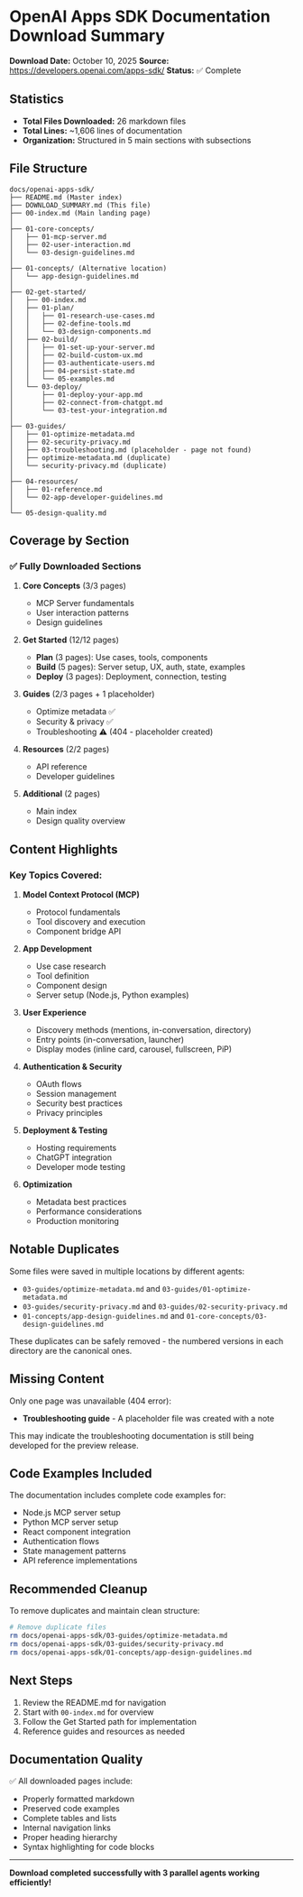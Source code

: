 # OpenAI Apps SDK Documentation Download Summary

**Download Date:** October 10, 2025
**Source:** https://developers.openai.com/apps-sdk/
**Status:** ✅ Complete

## Statistics

- **Total Files Downloaded:** 26 markdown files
- **Total Lines:** ~1,606 lines of documentation
- **Organization:** Structured in 5 main sections with subsections

## File Structure

```
docs/openai-apps-sdk/
├── README.md (Master index)
├── DOWNLOAD_SUMMARY.md (This file)
├── 00-index.md (Main landing page)
│
├── 01-core-concepts/
│   ├── 01-mcp-server.md
│   ├── 02-user-interaction.md
│   └── 03-design-guidelines.md
│
├── 01-concepts/ (Alternative location)
│   └── app-design-guidelines.md
│
├── 02-get-started/
│   ├── 00-index.md
│   ├── 01-plan/
│   │   ├── 01-research-use-cases.md
│   │   ├── 02-define-tools.md
│   │   └── 03-design-components.md
│   ├── 02-build/
│   │   ├── 01-set-up-your-server.md
│   │   ├── 02-build-custom-ux.md
│   │   ├── 03-authenticate-users.md
│   │   ├── 04-persist-state.md
│   │   └── 05-examples.md
│   └── 03-deploy/
│       ├── 01-deploy-your-app.md
│       ├── 02-connect-from-chatgpt.md
│       └── 03-test-your-integration.md
│
├── 03-guides/
│   ├── 01-optimize-metadata.md
│   ├── 02-security-privacy.md
│   ├── 03-troubleshooting.md (placeholder - page not found)
│   ├── optimize-metadata.md (duplicate)
│   └── security-privacy.md (duplicate)
│
├── 04-resources/
│   ├── 01-reference.md
│   └── 02-app-developer-guidelines.md
│
└── 05-design-quality.md
```

## Coverage by Section

### ✅ Fully Downloaded Sections

1. **Core Concepts** (3/3 pages)
   - MCP Server fundamentals
   - User interaction patterns
   - Design guidelines

2. **Get Started** (12/12 pages)
   - **Plan** (3 pages): Use cases, tools, components
   - **Build** (5 pages): Server setup, UX, auth, state, examples
   - **Deploy** (3 pages): Deployment, connection, testing

3. **Guides** (2/3 pages + 1 placeholder)
   - Optimize metadata ✅
   - Security & privacy ✅
   - Troubleshooting ⚠️ (404 - placeholder created)

4. **Resources** (2/2 pages)
   - API reference
   - Developer guidelines

5. **Additional** (2 pages)
   - Main index
   - Design quality overview

## Content Highlights

### Key Topics Covered:

1. **Model Context Protocol (MCP)**
   - Protocol fundamentals
   - Tool discovery and execution
   - Component bridge API

2. **App Development**
   - Use case research
   - Tool definition
   - Component design
   - Server setup (Node.js, Python examples)

3. **User Experience**
   - Discovery methods (mentions, in-conversation, directory)
   - Entry points (in-conversation, launcher)
   - Display modes (inline card, carousel, fullscreen, PiP)

4. **Authentication & Security**
   - OAuth flows
   - Session management
   - Security best practices
   - Privacy principles

5. **Deployment & Testing**
   - Hosting requirements
   - ChatGPT integration
   - Developer mode testing

6. **Optimization**
   - Metadata best practices
   - Performance considerations
   - Production monitoring

## Notable Duplicates

Some files were saved in multiple locations by different agents:
- `03-guides/optimize-metadata.md` and `03-guides/01-optimize-metadata.md`
- `03-guides/security-privacy.md` and `03-guides/02-security-privacy.md`
- `01-concepts/app-design-guidelines.md` and `01-core-concepts/03-design-guidelines.md`

These duplicates can be safely removed - the numbered versions in each directory are the canonical ones.

## Missing Content

Only one page was unavailable (404 error):
- **Troubleshooting guide** - A placeholder file was created with a note

This may indicate the troubleshooting documentation is still being developed for the preview release.

## Code Examples Included

The documentation includes complete code examples for:
- Node.js MCP server setup
- Python MCP server setup
- React component integration
- Authentication flows
- State management patterns
- API reference implementations

## Recommended Cleanup

To remove duplicates and maintain clean structure:

```bash
# Remove duplicate files
rm docs/openai-apps-sdk/03-guides/optimize-metadata.md
rm docs/openai-apps-sdk/03-guides/security-privacy.md
rm docs/openai-apps-sdk/01-concepts/app-design-guidelines.md
```

## Next Steps

1. Review the README.md for navigation
2. Start with `00-index.md` for overview
3. Follow the Get Started path for implementation
4. Reference guides and resources as needed

## Documentation Quality

✅ All downloaded pages include:
- Properly formatted markdown
- Preserved code examples
- Complete tables and lists
- Internal navigation links
- Proper heading hierarchy
- Syntax highlighting for code blocks

---

**Download completed successfully with 3 parallel agents working efficiently!**
